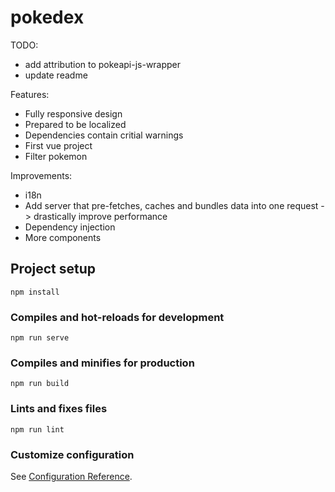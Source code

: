 # pokedex

TODO:
- add attribution to pokeapi-js-wrapper
- update readme

Features:
- Fully responsive design
- Prepared to be localized
- Dependencies contain critial warnings
- First vue project
- Filter pokemon

Improvements:
- i18n
- Add server that pre-fetches, caches and bundles data into one request -> drastically improve performance
- Dependency injection
- More components

## Project setup
```
npm install
```

### Compiles and hot-reloads for development
```
npm run serve
```

### Compiles and minifies for production
```
npm run build
```

### Lints and fixes files
```
npm run lint
```

### Customize configuration
See [Configuration Reference](https://cli.vuejs.org/config/).
